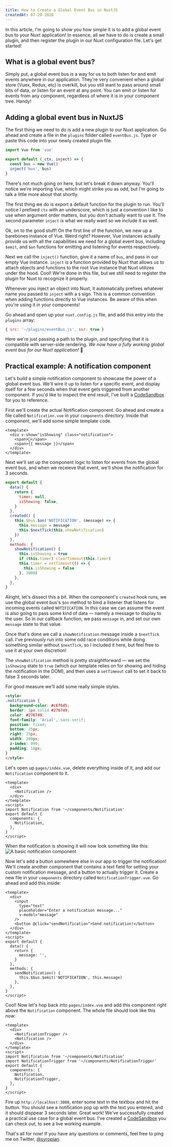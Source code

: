 ```yaml
---
title: How to Create a Global Event Bus in NuxtJS
createdAt: 07-28-2020
---
```


In this article, I'm going to show you how simple it is to add a global event bus to your Nuxt application! In essence, all we have to do is create a small plugin, and then register the plugin in our Nuxt configuration file. Let's get started!
<!--more-->

## What is a global event bus?

Simply put, a global event bus is a way for us to both listen for and emit events anywhere in our application. They're very convenient when a global store (Vuex, Redux, etc) is overkill, but you still want to pass around small bits of data, or listen for an event at any point. You can emit _or_ listen for events from any component, regardless of where it is in your component tree. Handy!

## Adding a global event bus in NuxtJS

The first thing we need to do is add a new plugin to our Nuxt application. Go ahead and create a file in the `plugins` folder called `eventBus.js`. Type or paste this code into your newly created plugin file.

```js
import Vue from 'vue'

export default (_ctx, inject) => {
  const bus = new Vue()
  inject('bus', bus)
}
```

There's not much going on here, but let's break it down anyway. You'll notice we're importing Vue, which might strike you as odd, but I'm going to talk a little more about that shortly.

The first thing we do is export a default function for the plugin to run. You'll notice I prefixed `ctx` with an underscore, which is just a convention I like to use when argument order matters, but you don't actually want to use it. The second parameter `inject` is what we really want so we include it as well.

Ok, on to the good stuff! On the first line of the function, we new up a barebones instance of Vue. Weird right? However, Vue instances actually provide us with all the capabilities we need for a global event bus, including `$emit`, and `$on` functions for emitting and listening for events respectively.

Next we call the `inject()` function, give it a name of `bus`, and pass in our empty Vue instance. `inject` is a function provided by Nuxt that allows us to attach objects and functions to the root Vue instance that Nuxt utilizes under the hood. Cool! We're done in this file, but we still need to register the plugin for Nuxt to recognize it properly.

<alert>
Whenever you inject an object into Nuxt, it automatically prefixes whatever name you passed to <code>inject</code> with a <code>$</code> sign. This is a common convention when adding functions directly to Vue instances. Be aware of this when you're using it in your components!
</alert>

Go ahead and open up your `nuxt.config.js` file, and add this entry into the `plugins` array:

```js
{ src: '~/plugins/eventBus.js', ssr: true }
```

Here we're just passing a path to the plugin, and specifying that it is compatible with server-side rendering. _We now have a fully working global event bus for our Nuxt application!_ 🎉

## Practical example: A notification component

Let's build a simple notification component to showcase the power of a global event bus. We'll wire it up to listen for a specific event, and display itself for a few seconds when that event gets triggered from another component. If you'd like to inspect the end result, I've built a [CodeSandbox](https://codesandbox.io/s/friendly-sanderson-kj7eg) for you to reference.

First we'll create the actual Notification component. Go ahead and create a file called `Notification.vue` in your `components` directory. Inside that component, we'll add some simple template code.

```vue
<template>
  <div v-show="isShowing" class="notification">
    <span>🔔</span>
    <span>{{ message }}</span>
  </div>
</template>
```

Next we'll set up the component logic to listen for events from the global event bus, and when we receieve that event, we'll show the notification for 3 seconds.

```js
export default {
  data() {
    return {
      timer: null,
      isShowing: false,
    }
  },
  created() {
    this.$bus.$on('NOTIFICATION', (message) => {
      this.message = message
      this.$nextTick(this.showNotification)
    })
  },
  methods: {
    showNotification() {
      this.isShowing = true
      if (this.timer) clearTimeout(this.timer)
      this.timer = setTimeout(() => {
        this.isShowing = false
      }, 3000)
    },
  },
}
```

Alright, let's dissect this a bit. When the component's `created` hook runs, we use the global event bus's `$on` method to bind a listener that listens for incoming events called `NOTIFICATION`. In this case we can assume the event is also going to pass some kind of data — namely a message to display to the user. So in our callback function, we pass `message` in, and set our own `message` state to that value.

Once that's done we call a `showNotification` message inside a `$nextTick` call. I've previously run into some odd race conditions while doing something similar without `$nextTick`, so I included it here, but feel free to use it at your own discretion!

The `showNotification` method is pretty straightforward — we set the `isShowing` state to `true` (which our template relies on for showing and hiding the notification in the DOM), and then uses a `setTimeout` call to set it back to false 3 seconds later.

For good measure we'll add some really simple styles.

```html
<style>
.notification {
  background-color: #c6f6d5;
  border: 1px solid #276749;
  color: #276749;
  font-family: 'Arial', sans-serif;
  position: fixed;
  bottom: 25px;
  right: 25px;
  width: 280px;
  z-index: 999;
  padding: 16px;
}
</style>
```

Let's open up `pages/index.vue`, delete everything inside of it, and add our `Notification` component to it.

```vue
<template>
  <div>
    <Notification />
  </div>
</template>
<script>
import Notification from '~/components/Notification'
export default {
  components: {
    Notification,
  },
}
</script>
```

When the notification is showing it will now look something like this:
<img src="https://f001.backblazeb2.com/file/syropia-blog/basic-notification.png" alt="A basic notification component" class="border-2 border-gray-400" />

Now let's add a button somewhere else in our app to trigger the notification! We'll create another component that contains a text field for setting your custom notification message, and a button to actually trigger it. Create a new file in your `components` directory called `NotificationTrigger.vue`. Go ahead and add this inside:

```vue
<template>
  <div>
    <input
      type="text"
      placeholder="Enter a notification message..."
      v-model="message"
    />
    <button @click="sendNotification">Send notification!</button>
  </div>
</template>
<script>
export default {
  data() {
    return {
      message: '',
    }
  },
  methods: {
    sendNotification() {
      this.$bus.$emit('NOTIFICATION', this.message)
    },
  },
}
</script>
```

Cool! Now let's hop back into `pages/index.vue` and add this component right above the `Notification` component. The whole file should look like this now:

```vue
<template>
  <div>
    <NotificationTrigger />
    <Notification />
  </div>
</template>
<script>
import Notification from '~/components/Notification'
import NotificationTrigger from '~/components/NotificationTrigger'
export default {
  components: {
    Notification,
    NotificationTrigger,
  },
}
</script>
```

Fire up `http://localhost:3000`, enter some text in the textbox and hit the button. You should see a notification pop up with the text you entered, and it should disppear 3 seconds later. Great work! We've successfully created a practical use case for a global event bus. I've created a [CodeSandbox](https://codesandbox.io/s/friendly-sanderson-kj7eg) you can check out, to see a live working example.

That's all for now! If you have any questions or comments, feel free to ping me on Twitter, [@syropian](https://twitter.com/syropian).
